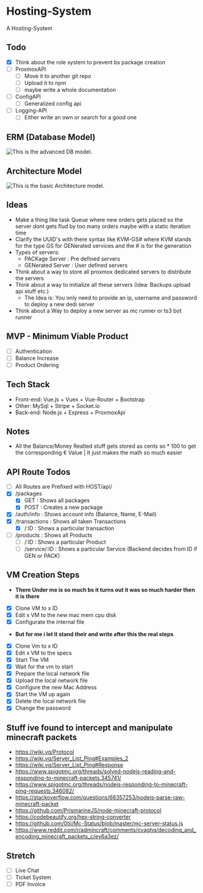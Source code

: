 # Hosting-System

A Hosting-System

## Todo

- [x] Think about the role system to prevent bs package creation
- [ ] ProxmoxAPI
  - [ ] Move it to another git repo
  - [ ] Upload it to npm
  - [ ] maybe write a whole documentation
- [ ] ConfigAPI
  - [ ] Generalized config api
- [ ] Logging-API
  - [ ] Either write an own or search for a good one

## ERM (Database Model)

![This is the advanced DB model.](https://images.jodu555.de/fc504edd0782793782f20a618da8a0a9.png 'This is the db model till now.')

## Architecture Model

![This is the basic Architecture model.](https://images.jodu555.de/69974706ff4d13a6e8825c64b9e8e3d8.png 'This is the Architecture model till now.')

## Ideas

- Make a thing like task Queue where new orders gets placed so the server dont gets flud by too many orders
  maybe with a static iteration time
- Clarify the UUID's with there syntax like KVM-GS# where KVM stands for the type GS for GENerated services and the # is for the generation
- Types of servers:
  - PACKage Server : Pre defined servers
  - GENerated Server : User defined servers
- Think about a way to store all proxmox dedicated servers to distribute the servers
- Think about a way to initialize all these servers (Idea: Backups upload api stuff etc.)
  - The Idea is: You only need to provide an ip, username and password to deploy a new dedi server
- Think about a Way to deploy a new server as mc runner or ts3 bot runner

## MVP - Minimum Viable Product

- [ ] Authentication
- [ ] Balance Increase
- [ ] Product Ordering

## Tech Stack

- Front-end: Vue.js + Vuex + Vue-Router + Bootstrap
- Other: MySql + Stripe + Socket.io
- Back-end: Node.js + Express + ProxmoxApi

## Notes

- All the Balance/Money Realted stuff gets stored as cents so \* 100 to get the corresponding € Value | It just makes the math so much easier

## API Route Todos

- [ ] All Routes are Prefixed with HOST/api/
- [x] /packages
  - [x] GET : Shows all packages
  - [x] POST : Creates a new package
- [x] /auth/info : Shows account info (Balance, Name, E-Mail)
- [x] /transactions : Shows all taken Transactions
  - [x] /:ID : Shows a particular transaction
- [ ] /products : Shows all Products
  - [ ] /:ID : Shows a particular Product
  - [ ] /service/:ID : Shows a particular Service (Backend decides from ID if GEN or PACK)

## VM Creation Steps

- **There Under me is so much bs it turns out it was so much harder then it is there**
- [x] Clone VM to x ID
- [x] Edit x VM to the new mac mem cpu disk
- [x] Configurate the internal file
- **But for me i let it stand their and write after this the real steps**
- [x] Clone Vm to x ID
- [x] Edit x VM to the specs
- [x] Start The VM
- [x] Wait for the vm to start
- [x] Prepare the local network file
- [x] Upload the local network file
- [x] Configure the new Mac Address
- [x] Start the VM up again
- [x] Delete the local network file
- [x] Change the password

## Stuff ive found to intercept and manipulate minecraft packets

- https://wiki.vg/Protocol
- https://wiki.vg/Server_List_Ping#Examples_2
- https://wiki.vg/Server_List_Ping#Response
- https://www.spigotmc.org/threads/solved-nodejs-reading-and-responding-to-minecraft-packets.345741/
- https://www.spigotmc.org/threads/nodejs-responding-to-minecraft-ping-requests.346082/
- https://stackoverflow.com/questions/66357253/nodejs-parse-raw-minecraft-packet
- https://github.com/PrismarineJS/node-minecraft-protocol
- https://codebeautify.org/hex-string-converter
- https://github.com/0tii/Mc-Status/blob/master/mc-server-status.js
- https://www.reddit.com/r/admincraft/comments/cvaghq/decoding_and_encoding_minecraft_packets_c/ey6a3ez/

## Stretch

- [ ] Live Chat
- [ ] Ticket System
- [ ] PDF Invoice
